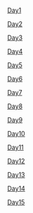 [Day1](https://github.com/saturn-lab/BDMI-2020A/blob/master/Memos/Study-Memo/63-Day1.md)

[Day2](https://github.com/saturn-lab/BDMI-2020A/blob/master/Memos/Study-Memo/63-Day2.md)

[Day3](https://github.com/saturn-lab/BDMI-2020A/blob/master/Memos/Study-Memo/63-Day3.md)

[Day4](https://github.com/saturn-lab/BDMI-2020A/blob/master/Memos/Study-Memo/63-Day4.md)

[Day5](https://github.com/saturn-lab/BDMI-2020A/blob/master/Memos/Study-Memo/63-Day5.md)

[Day6](https://github.com/saturn-lab/BDMI-2020A/blob/master/Memos/Study-Memo/63-Day6.md)

[Day7](https://github.com/saturn-lab/BDMI-2020A/blob/master/Memos/Study-Memo/63-Day7.md)

[Day8](https://github.com/saturn-lab/BDMI-2020A/blob/master/Memos/Study-Memo/63-Day8.md)

[Day9](https://github.com/saturn-lab/BDMI-2020A/blob/master/Memos/Study-Memo/63-Day9.md)

[Day10](https://github.com/saturn-lab/BDMI-2020A/blob/master/Memos/Study-Memo/63-Day10.md)

[Day11](https://github.com/saturn-lab/BDMI-2020A/blob/master/Memos/Study-Memo/63-Day11.md)

[Day12](https://github.com/saturn-lab/BDMI-2020A/blob/master/Memos/Study-Memo/63-Day12.md)

[Day13](https://github.com/saturn-lab/BDMI-2020A/blob/master/Memos/Study-Memo/63-Day13.md)

[Day14]()

[Day15]()
